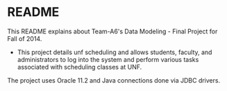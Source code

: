 # README #

This README explains about Team-A6's Data Modeling - Final Project for Fall of 2014. 

* This project details unf scheduling and allows students, faculty, and administrators to log into the system and perform various tasks associated with scheduling classes at UNF.

The project uses Oracle 11.2 and Java connections done via JDBC drivers.

